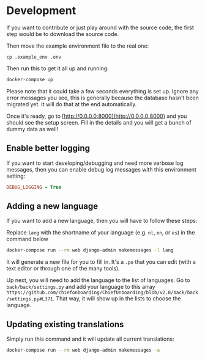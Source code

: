# Development

If you want to contribute or just play around with the source code, the first step would be to download the source code. 

Then move the example environment file to the real one:

```
cp .example_env .env
```

Then run this to get it all up and running: 

```bash
docker-compose up
```

Please note that it could take a few seconds everything is set up. Ignore any error messages you see, this is generally because the database hasn't been migrated yet. It will do that at the end automatically.

Once it's ready, go to [http://0.0.0.0:8000](http://0.0.0.0:8000) and you should see the setup screen. Fill in the details and you will get a bunch of dummy data as well!

## Enable better logging
If you want to start developing/debugging and need more verbose log messages, then you can enable debug log messages with this environment setting:

```ini
DEBUG_LOGGING = True
```

## Adding a new language

If you want to add a new language, then you will have to follow these steps:

Replace `lang` with the shortname of your language (e.g. `nl`, `en`, or `es`) in the command below

```bash
docker-compose run --rm web django-admin makemessages -l lang
```

It will generate a new file for you to fill in. It's a `.po` that you can edit (with a text editor or through one of the many tools).

Up next, you will need to add the language to the list of languages. Go to `back/back/settings.py` and add your language to this array `https://github.com/chiefonboarding/ChiefOnboarding/blob/v2.0/back/back/settings.py#L371`. That way, it will show up in the lists to choose the language.


## Updating existing translations
Simply run this command and it will update all current translations:

```bash
docker-compose run --rm web django-admin makemessages -a
```
